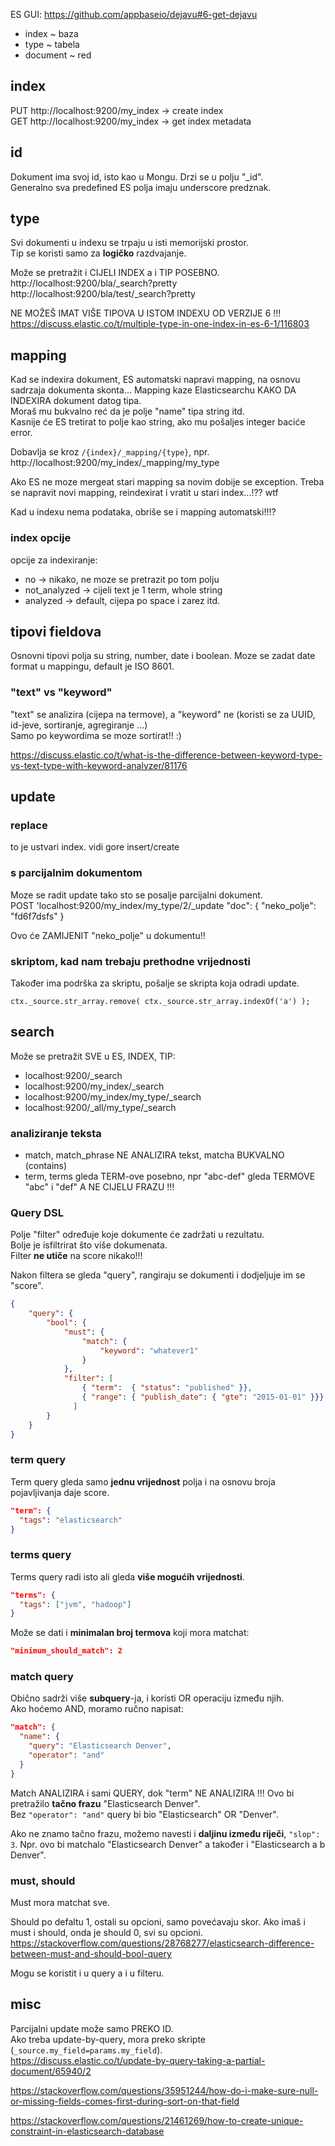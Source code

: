 
ES GUI:
https://github.com/appbaseio/dejavu#6-get-dejavu


- index ~ baza
- type ~ tabela
- document ~ red

## index 
PUT http://localhost:9200/my_index -> create index  
GET http://localhost:9200/my_index -> get index metadata


## id
Dokument ima svoj id, isto kao u Mongu. Drzi se u polju "_id".  
Generalno sva predefined ES polja imaju underscore predznak.


## type
Svi dokumenti u indexu se trpaju u isti memorijski prostor.  
Tip se koristi samo za **logičko** razdvajanje.


Može se pretražit i CIJELI INDEX a i TIP POSEBNO.  
http://localhost:9200/bla/_search?pretty  
http://localhost:9200/bla/test/_search?pretty  

NE MOŽEŠ IMAT VIŠE TIPOVA U ISTOM INDEXU OD VERZIJE 6 !!!  
https://discuss.elastic.co/t/multiple-type-in-one-index-in-es-6-1/116803

## mapping
Kad se indexira dokument, ES automatski napravi mapping,
na osnovu sadrzaja dokumenta skonta...
Mapping kaze Elasticsearchu KAKO DA INDEXIRA dokument datog tipa.  
Moraš mu bukvalno reć da je polje "name" tipa string itd.  
Kasnije će ES tretirat to polje kao string, ako mu pošaljes integer baciće error.

Dobavlja se kroz `/{index}/_mapping/{type}`, npr. http://localhost:9200/my_index/_mapping/my_type

Ako ES ne moze mergeat stari mapping sa novim dobije se exception.
Treba se napravit novi mapping, reindexirat i vratit u stari index...!?? wtf

Kad u indexu nema podataka, obriše se i mapping automatski!!!?

### index opcije
opcije za indexiranje: 

- no -> nikako, ne moze se pretrazit po tom polju
- not_analyzed -> cijeli text je 1 term, whole string
- analyzed -> default, cijepa po space i zarez itd.

## tipovi fieldova

Osnovni tipovi polja su string, number, date i boolean.
Moze se zadat date format u mappingu, default je ISO 8601.

### "text" vs "keyword" 
"text" se analizira (cijepa na termove), a "keyword" ne (koristi se za UUID, id-jeve, sortiranje, agregiranje ...)  
Samo po keywordima se moze sortirat!! :)

https://discuss.elastic.co/t/what-is-the-difference-between-keyword-type-vs-text-type-with-keyword-analyzer/81176

## update

### replace
to je ustvari index. vidi gore insert/create

### s parcijalnim dokumentom
Moze se radit update tako sto se posalje parcijalni dokument.  
POST 'localhost:9200/my_index/my_type/2/_update
"doc": {
    "neko_polje": "fd6f7dsfs"
}

Ovo će ZAMIJENIT "neko_polje" u dokumentu!!

### skriptom, kad nam trebaju prethodne vrijednosti
Također ima podrška za skriptu, pošalje se skripta koja odradi update.

`ctx._source.str_array.remove( ctx._source.str_array.indexOf('a') );`


## search
Može se pretražit SVE u ES, INDEX, TIP:
- localhost:9200/_search
- localhost:9200/my_index/_search
- localhost:9200/my_index/my_type/_search
- localhost:9200/_all/my_type/_search


### analiziranje teksta
- match, match_phrase NE ANALIZIRA tekst, matcha BUKVALNO (contains)
- term, terms gleda TERM-ove posebno, npr "abc-def" gleda TERMOVE "abc" i "def" A NE CIJELU FRAZU !!!

### Query DSL
Polje "filter" određuje koje dokumente će zadržati u rezultatu.  
Bolje je isfiltrirat što više dokumenata.  
Filter **ne utiče** na score nikako!!!

Nakon filtera se gleda "query", rangiraju se dokumenti i dodjeljuje im se "score".
```json
{
    "query": {
        "bool": {
            "must": {
                "match": {
                    "keyword": "whatever1"
                }
            },
            "filter": [ 
                { "term":  { "status": "published" }},
                { "range": { "publish_date": { "gte": "2015-01-01" }}}
              ]
        }
    }
}
```

### term query
Term query gleda samo **jednu vrijednost** polja i na osnovu broja pojavljivanja daje score.
```json
"term": {
  "tags": "elasticsearch"
}
```
### terms query
Terms query radi isto ali gleda **više mogućih vrijednosti**.
```json
"terms": {
  "tags": ["jvm", "hadoop"]
}
```
Može se dati i **minimalan broj termova** koji mora matchat:

```json
"minimum_should_match": 2
```

### match query
Obično sadrži više **subquery**-ja, i koristi OR operaciju između njih.  
Ako hoćemo AND, moramo ručno napisat:
```json
"match": {
  "name": {
    "query": "Elasticsearch Denver",
    "operator": "and"
  }
}
```
Match ANALIZIRA i sami QUERY, dok "term" NE ANALIZIRA !!!
Ovo bi pretražilo **tačno frazu** "Elasticsearch Denver".  
Bez `"operator": "and"` query bi bio "Elasticsearch" OR "Denver".

Ako ne znamo tačno frazu, možemo navesti i **daljinu između riječi**, `"slop": 3`. Npr. ovo bi matchalo "Elasticsearch Denver" a također i "Elasticsearch a b Denver".

### must, should
Must mora matchat sve. 

Should po defaltu 1, ostali su opcioni, samo povećavaju skor. Ako imaš i must i should, onda je should 0, svi su opcioni.
https://stackoverflow.com/questions/28768277/elasticsearch-difference-between-must-and-should-bool-query

Mogu se koristit i u query a i u filteru.

## misc

Parcijalni update može samo PREKO ID.  
Ako treba update-by-query, mora preko skripte (`_source.my_field=params.my_field`).  
https://discuss.elastic.co/t/update-by-query-taking-a-partial-document/65940/2

https://stackoverflow.com/questions/35951244/how-do-i-make-sure-null-or-missing-fields-comes-first-during-sort-on-that-field

https://stackoverflow.com/questions/21461269/how-to-create-unique-constraint-in-elasticsearch-database


